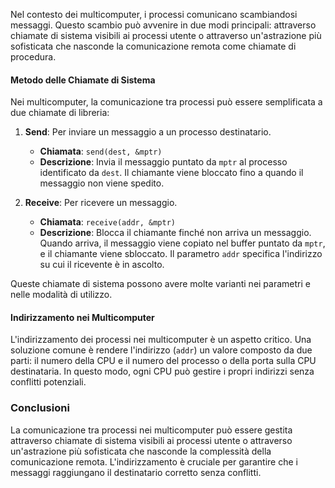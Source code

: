 Nel contesto dei multicomputer, i processi comunicano scambiandosi messaggi. Questo scambio può avvenire in due modi principali: attraverso chiamate di sistema visibili ai processi utente o attraverso un'astrazione più sofisticata che nasconde la comunicazione remota come chiamate di procedura.

#### Metodo delle Chiamate di Sistema

Nei multicomputer, la comunicazione tra processi può essere semplificata a due chiamate di libreria:

1. **Send**: Per inviare un messaggio a un processo destinatario.
   - **Chiamata**: `send(dest, &mptr)`
   - **Descrizione**: Invia il messaggio puntato da `mptr` al processo identificato da `dest`. Il chiamante viene bloccato fino a quando il messaggio non viene spedito.

2. **Receive**: Per ricevere un messaggio.
   - **Chiamata**: `receive(addr, &mptr)`
   - **Descrizione**: Blocca il chiamante finché non arriva un messaggio. Quando arriva, il messaggio viene copiato nel buffer puntato da `mptr`, e il chiamante viene sbloccato. Il parametro `addr` specifica l'indirizzo su cui il ricevente è in ascolto.

Queste chiamate di sistema possono avere molte varianti nei parametri e nelle modalità di utilizzo.

#### Indirizzamento nei Multicomputer

L'indirizzamento dei processi nei multicomputer è un aspetto critico. Una soluzione comune è rendere l'indirizzo (`addr`) un valore composto da due parti: il numero della CPU e il numero del processo o della porta sulla CPU destinataria. In questo modo, ogni CPU può gestire i propri indirizzi senza conflitti potenziali.

### Conclusioni

La comunicazione tra processi nei multicomputer può essere gestita attraverso chiamate di sistema visibili ai processi utente o attraverso un'astrazione più sofisticata che nasconde la complessità della comunicazione remota. L'indirizzamento è cruciale per garantire che i messaggi raggiungano il destinatario corretto senza conflitti.